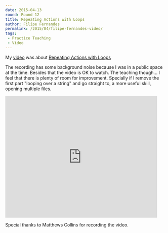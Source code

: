 ```yaml
---
date: 2015-04-13
round: Round 12
title: Repeating Actions with Loops
author: Filipe Fernandes
permalink: /2015/04/filipe-fernandes-video/
tags:
 - Practice Teaching
 - Video
---
```


My [video](https://youtu.be/N8S_4uEUwyE) was about
[Repeating Actions with Loops](http://swcarpentry.github.io/python-novice-inflammation/02-loop.html)

The recording has some background noise because I was in a public space at the
time.  Besides that the video is OK to watch.  The teaching though...  I feel
that there is plenty of room for improvement.  Specially if I remove the first
part "looping over a string" and go straight to, a more useful skill,
opening multiple files.

<iframe width="480" height="385" src="https://youtu.be/N8S_4uEUwyE" frameborder="0" allowfullscreen></iframe>

Special thanks to Matthews Collins for recording the video.
